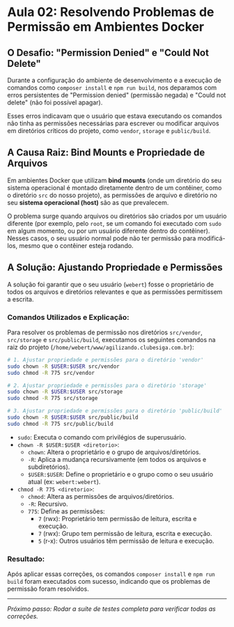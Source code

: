 # Aula 02: Resolvendo Problemas de Permissão em Ambientes Docker

## O Desafio: "Permission Denied" e "Could Not Delete"

Durante a configuração do ambiente de desenvolvimento e a execução de comandos como `composer install` e `npm run build`, nos deparamos com erros persistentes de "Permission denied" (permissão negada) e "Could not delete" (não foi possível apagar).

Esses erros indicavam que o usuário que estava executando os comandos não tinha as permissões necessárias para escrever ou modificar arquivos em diretórios críticos do projeto, como `vendor`, `storage` e `public/build`.

## A Causa Raiz: Bind Mounts e Propriedade de Arquivos

Em ambientes Docker que utilizam **bind mounts** (onde um diretório do seu sistema operacional é montado diretamente dentro de um contêiner, como o diretório `src` do nosso projeto), as permissões de arquivo e diretório no seu **sistema operacional (host)** são as que prevalecem.

O problema surge quando arquivos ou diretórios são criados por um usuário diferente (por exemplo, pelo `root`, se um comando foi executado com `sudo` em algum momento, ou por um usuário diferente dentro do contêiner). Nesses casos, o seu usuário normal pode não ter permissão para modificá-los, mesmo que o contêiner esteja rodando.

## A Solução: Ajustando Propriedade e Permissões

A solução foi garantir que o seu usuário (`webert`) fosse o proprietário de todos os arquivos e diretórios relevantes e que as permissões permitissem a escrita.

### Comandos Utilizados e Explicação:

Para resolver os problemas de permissão nos diretórios `src/vendor`, `src/storage` e `src/public/build`, executamos os seguintes comandos na raiz do projeto (`/home/webert/www/agilizando.clubesiga.com.br`):

```bash
# 1. Ajustar propriedade e permissões para o diretório 'vendor'
sudo chown -R $USER:$USER src/vendor
sudo chmod -R 775 src/vendor

# 2. Ajustar propriedade e permissões para o diretório 'storage'
sudo chown -R $USER:$USER src/storage
sudo chmod -R 775 src/storage

# 3. Ajustar propriedade e permissões para o diretório 'public/build'
sudo chown -R $USER:$USER src/public/build
sudo chmod -R 775 src/public/build
```

*   `sudo`: Executa o comando com privilégios de superusuário.
*   `chown -R $USER:$USER <diretorio>`:
    *   `chown`: Altera o proprietário e o grupo de arquivos/diretórios.
    *   `-R`: Aplica a mudança recursivamente (em todos os arquivos e subdiretórios).
    *   `$USER:$USER`: Define o proprietário e o grupo como o seu usuário atual (ex: `webert:webert`).
*   `chmod -R 775 <diretorio>`:
    *   `chmod`: Altera as permissões de arquivos/diretórios.
    *   `-R`: Recursivo.
    *   `775`: Define as permissões:
        *   `7` (rwx): Proprietário tem permissão de leitura, escrita e execução.
        *   `7` (rwx): Grupo tem permissão de leitura, escrita e execução.
        *   `5` (r-x): Outros usuários têm permissão de leitura e execução.

### Resultado:

Após aplicar essas correções, os comandos `composer install` e `npm run build` foram executados com sucesso, indicando que os problemas de permissão foram resolvidos.

---

*Próximo passo: Rodar a suíte de testes completa para verificar todas as correções.*